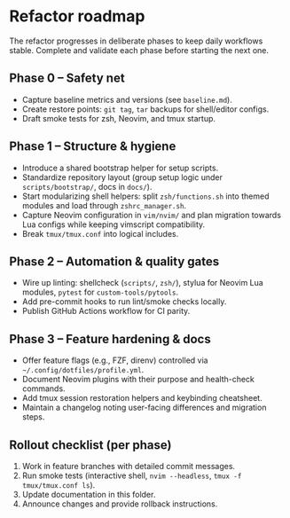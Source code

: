 # Refactor roadmap

The refactor progresses in deliberate phases to keep daily workflows stable. Complete and validate each phase before starting the next one.

## Phase 0 – Safety net

- Capture baseline metrics and versions (see `baseline.md`).
- Create restore points: `git tag`, `tar` backups for shell/editor configs.
- Draft smoke tests for zsh, Neovim, and tmux startup.

## Phase 1 – Structure & hygiene

- Introduce a shared bootstrap helper for setup scripts.
- Standardize repository layout (group setup logic under `scripts/bootstrap/`, docs in `docs/`).
- Start modularizing shell helpers: split `zsh/functions.sh` into themed modules and load through `zshrc_manager.sh`.
- Capture Neovim configuration in `vim/nvim/` and plan migration towards Lua configs while keeping vimscript compatibility.
- Break `tmux/tmux.conf` into logical includes.

## Phase 2 – Automation & quality gates

- Wire up linting: shellcheck (`scripts/`, `zsh/`), stylua for Neovim Lua modules, `pytest` for `custom-tools/pytools`.
- Add pre-commit hooks to run lint/smoke checks locally.
- Publish GitHub Actions workflow for CI parity.

## Phase 3 – Feature hardening & docs

- Offer feature flags (e.g., FZF, direnv) controlled via `~/.config/dotfiles/profile.yml`.
- Document Neovim plugins with their purpose and health-check commands.
- Add tmux session restoration helpers and keybinding cheatsheet.
- Maintain a changelog noting user-facing differences and migration steps.

## Rollout checklist (per phase)

1. Work in feature branches with detailed commit messages.
2. Run smoke tests (interactive shell, `nvim --headless`, `tmux -f tmux/tmux.conf ls`).
3. Update documentation in this folder.
4. Announce changes and provide rollback instructions.
